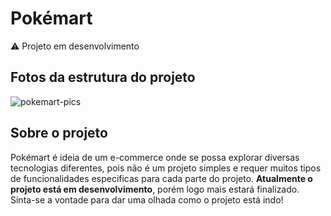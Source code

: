 # Pokémart
⚠️ Projeto em desenvolvimento
## Fotos da estrutura do projeto
![pokemart-pics](https://github.com/GustavoCoelho1/pokemart/assets/92497249/80e751b5-72bc-4deb-83f3-500aabc6a77d)

## Sobre o projeto
Pokémart é ideia de um e-commerce onde se possa explorar diversas tecnologias diferentes, pois não é um projeto simples e requer muitos tipos de funcionalidades especificas para cada parte do projeto. <b>Atualmente o projeto está em desenvolvimento</b>, porém logo mais estará finalizado. Sinta-se a vontade para dar uma olhada como o projeto está indo!

